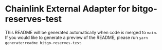 # Chainlink External Adapter for bitgo-reserves-test

This README will be generated automatically when code is merged to `main`. If you would like to generate a preview of the README, please run `yarn generate:readme bitgo-reserves-test`.
